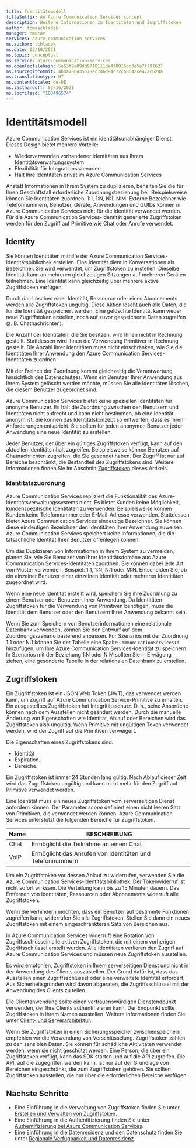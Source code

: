 ```yaml
---
title: Identitätsmodell
titleSuffix: An Azure Communication Services concept
description: Weitere Informationen zu Identitäten und Zugriffstoken
author: tomaschladek
manager: nmurav
services: azure-communication-services
ms.author: tchladek
ms.date: 03/10/2021
ms.topic: conceptual
ms.service: azure-communication-services
ms.openlocfilehash: 5e53f9e89dd9718111da4f8016bc3e5a7f791627
ms.sourcegitcommit: 4bda786435578ec7d6d94c72ca8642ce47ac628a
ms.translationtype: HT
ms.contentlocale: de-DE
ms.lasthandoff: 03/16/2021
ms.locfileid: "103496574"
---
```

# <a name="identity-model"></a>Identitätsmodell

Azure Communication Services ist ein identitätsunabhängiger Dienst. Dieses Design bietet mehrere Vorteile:

- Wiederverwenden vorhandener Identitäten aus Ihrem Identitätsverwaltungssystem
- Flexibilität für Integrationsszenarien
- Hält Ihre Identitäten privat im Azure Communication Services

Anstatt Informationen in Ihrem System zu duplizieren, behalten Sie die für Ihren Geschäftsfall erforderliche Zuordnungsbeziehung bei. Beispielsweise können Sie Identitäten zuordnen: 1:1, 1:N, N:1, N:M. Externe Bezeichner wie Telefonnummern, Benutzer, Geräte, Anwendungen und GUIDs können in Azure Communication Services nicht für die Identität verwendet werden. Für die Azure Communication Services-Identität generierte Zugriffstoken werden für den Zugriff auf Primitive wie Chat oder Anrufe verwendet.

## <a name="identity"></a>Identity

Sie können Identitäten mithilfe der Azure Communication Services-Identitätsbibliothek erstellen. Eine Identität dient in Konversationen als Bezeichner. Sie wird verwendet, um Zugriffstoken zu erstellen. Dieselbe Identität kann an mehreren gleichzeitigen Sitzungen auf mehreren Geräten teilnehmen. Eine Identität kann gleichzeitig über mehrere aktive Zugriffstoken verfügen.

Durch das Löschen einer Identität, Ressource oder eines Abonnements werden alle Zugriffstoken ungültig. Diese Aktion löscht auch alle Daten, die für die Identität gespeichert werden. Eine gelöschte Identität kann weder neue Zugriffstoken erstellen, noch auf zuvor gespeicherte Daten zugreifen (z. B. Chatnachrichten).

Die Anzahl der Identitäten, die Sie besitzen, wird Ihnen nicht in Rechnung gestellt. Stattdessen wird Ihnen die Verwendung Primitiver in Rechnung gestellt. Die Anzahl Ihrer Identitäten muss nicht einschränken, wie Sie die Identitäten Ihrer Anwendung den Azure Communication Services-Identitäten zuordnen.

Mit der Freiheit der Zuordnung kommt gleichzeitig die Verantwortung hinsichtlich des Datenschutzes. Wenn ein Benutzer Ihrer Anwendung aus Ihrem System gelöscht werden möchte, müssen Sie alle Identitäten löschen, die diesem Benutzer zugeordnet sind.

Azure Communication Services bietet keine speziellen Identitäten für anonyme Benutzer. Es hält die Zuordnung zwischen den Benutzern und Identitäten nicht aufrecht und kann nicht bestimmen, ob eine Identität anonym ist. Sie können das Identitätskonzept so entwerfen, dass es Ihren Anforderungen entspricht. Sie sollten für jeden anonymen Benutzer jeder Anwendung eine neue Identität zu erstellen.

Jeder Benutzer, der über ein gültiges Zugriffstoken verfügt, kann auf den aktuellen Identitätsinhalt zugreifen. Beispielsweise können Benutzer auf Chatnachrichten zugreifen, die Sie gesendet haben. Der Zugriff ist nur auf Bereiche beschränkt, die Bestandteil des Zugriffstokens sind. Weitere Informationen finden Sie im Abschnitt [Zugriffstoken](#access-tokens) dieses Artikels.

### <a name="identity-mapping"></a>Identitätszuordnung

Azure Communication Services repliziert die Funktionalität des Azure-Identitätsverwaltungssystems nicht. Es bietet Kunden keine Möglichkeit, kundenspezifische Identitäten zu verwenden. Beispielsweise können Kunden keine Telefonnummer oder E-Mail-Adresse verwenden. Stattdessen bietet Azure Communication Services eindeutige Bezeichner. Sie können diese eindeutigen Bezeichner den Identitäten Ihrer Anwendung zuweisen. Azure Communication Services speichert keine Informationen, die die tatsächliche Identität Ihrer Benutzer offenlegen können.

Um das Duplizieren von Informationen in Ihrem System zu vermeiden, planen Sie, wie Sie Benutzer von Ihrer Identitätsdomäne aus Azure Communication Services-Identitäten zuordnen. Sie können dabei jede Art von Muster verwenden. Beispiel: 1:1, 1:N, N:1 oder M:N. Entscheiden Sie, ob ein einzelner Benutzer einer einzelnen Identität oder mehreren Identitäten zugeordnet wird.

Wenn eine neue Identität erstellt wird, speichern Sie ihre Zuordnung zu einem Benutzer oder Benutzern Ihrer Anwendung. Da Identitäten Zugriffstoken für die Verwendung von Primitiven benötigen, muss die Identität dem Benutzer oder den Benutzern Ihrer Anwendung bekannt sein.

Wenn Sie zum Speichern von Benutzerinformationen eine relationale Datenbank verwenden, können Sie den Entwurf auf dem Zuordnungsszenario basierend anpassen. Für Szenarios mit der Zuordnung 1:1 oder N:1 können Sie der Tabelle eine Spalte `CommunicationServicesId` hinzufügen, um Ihre Azure Communication Services-Identität zu speichern. In Szenarios mit der Beziehung 1:N oder N:M sollten Sie in Erwägung ziehen, eine gesonderte Tabelle in der relationalen Datenbank zu erstellen.

## <a name="access-tokens"></a>Zugriffstoken

Ein Zugriffstoken ist ein JSON Web Token (JWT), das verwendet werden kann, um Zugriff auf Azure Communication Service-Primitive zu erhalten. Ein ausgestelltes Zugriffstoken hat Integritätsschutz. D. h., seine Ansprüche können nach dem Ausstellen nicht geändert werden. Durch die manuelle Änderung von Eigenschaften wie Identität, Ablauf oder Bereichen wird das Zugriffstoken also ungültig. Wenn Primitive mit ungültigen Token verwendet werden, wird der Zugriff auf die Primitiven verweigert.

Die Eigenschaften eines Zugriffstokens sind:
* Identität
* Expiration.
* Bereiche.

Ein Zugriffstoken ist immer 24 Stunden lang gültig. Nach Ablauf dieser Zeit wird das Zugriffstoken ungültig und kann nicht mehr für den Zugriff auf Primitive verwendet werden.

Eine Identität muss ein neues Zugriffstoken vom serverseitigen Dienst anfordern können. Der Parameter *scope* definiert einen nicht leeren Satz von Primitiven, die verwendet werden können. Azure Communication Services unterstützt die folgenden Bereiche für Zugriffstoken.

|Name|BESCHREIBUNG|
|---|---|
|Chat|  Ermöglicht die Teilnahme an einem Chat|
|VoIP|  Ermöglicht das Anrufen von Identitäten und Telefonnummern|


Um ein Zugriffstoken vor dessen Ablauf zu widerrufen, verwenden Sie die Azure Communication Services-Identitätsbibliothek. Der Tokenwiderruf ist nicht sofort wirksam. Die Verteilung kann bis zu 15 Minuten dauern. Das Entfernen von Identitäten, Ressourcen oder Abonnements widerruft alle Zugriffstoken.

Wenn Sie verhindern möchten, dass ein Benutzer auf bestimmte Funktionen zugreifen kann, widerrufen Sie alle Zugriffstoken. Stellen Sie dann ein neues Zugriffstoken mit einem eingeschränkteren Satz von Bereichen aus.

In Azure Communication Services widerruft eine Rotation von Zugriffsschlüsseln alle aktiven Zugriffstoken, die mit einem vorherigen Zugriffsschlüssel erstellt wurden. Alle Identitäten verlieren den Zugriff auf Azure Communication Services und müssen neue Zugriffstoken ausstellen.

Es wird empfohlen, Zugriffstoken in Ihrem serverseitigen Dienst und nicht in der Anwendung des Clients auszustellen. Der Grund dafür ist, dass das Ausstellen einen Zugriffsschlüssel oder eine verwaltete Identität erfordert. Aus Sicherheitsgründen wird davon abgeraten, die Zugriffsschlüssel mit der Anwendung des Clients zu teilen.

Die Clientanwendung sollte einen vertrauenswürdigen Dienstendpunkt verwenden, der Ihre Clients authentifizieren kann. Der Endpunkt sollte Zugriffstoken in ihrem Namen ausstellen. Weitere Informationen finden Sie unter [Client- und Serverarchitektur](./client-and-server-architecture.md).

Wenn Sie Zugriffstoken in einen Sicherungsspeicher zwischenspeichern, empfehlen wir die Verwendung von Verschlüsselung. Zugriffstoken zählen zu den sensiblen Daten. Sie können für schädliche Aktivitäten verwendet werden, wenn sie nicht geschützt werden. Eine Person, die über ein Zugriffstoken verfügt, kann das SDK starten und auf die API zugreifen. Die API, auf die zugegriffen werden kann, ist nur auf der Grundlage von Bereichen eingeschränkt, die zum Zugriffstoken gehören. Sie sollten Zugriffstoken ausstellen, die nur über die erforderlichen Bereiche verfügen.

## <a name="next-steps"></a>Nächste Schritte

* Eine Einführung in die Verwaltung von Zugriffstoken finden Sie unter [Erstellen und Verwalten von Zugriffstoken](../quickstarts/access-tokens.md).
* Eine Einführung in die Authentifizierung finden Sie unter [Authentifizierung bei Azure Communication Services](./authentication.md).
* Eine Einführung in die Datenresidenz und den Datenschutz finden Sie unter [Regionale Verfügbarkeit und Datenresidenz](./privacy.md).